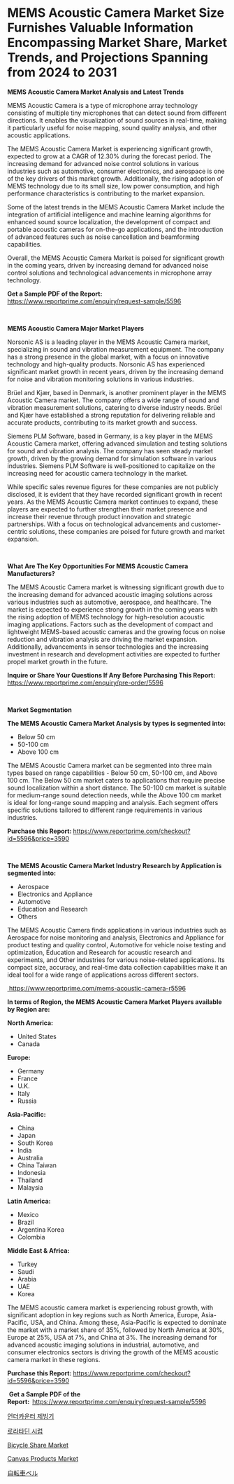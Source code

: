 <p><h1>MEMS Acoustic Camera Market Size Furnishes Valuable Information Encompassing Market Share, Market Trends, and Projections Spanning from 2024 to 2031</h1></p><p><strong>MEMS Acoustic Camera Market Analysis and Latest Trends</strong></p>
<p><p>MEMS Acoustic Camera is a type of microphone array technology consisting of multiple tiny microphones that can detect sound from different directions. It enables the visualization of sound sources in real-time, making it particularly useful for noise mapping, sound quality analysis, and other acoustic applications.</p><p>The MEMS Acoustic Camera Market is experiencing significant growth, expected to grow at a CAGR of 12.30% during the forecast period. The increasing demand for advanced noise control solutions in various industries such as automotive, consumer electronics, and aerospace is one of the key drivers of this market growth. Additionally, the rising adoption of MEMS technology due to its small size, low power consumption, and high performance characteristics is contributing to the market expansion.</p><p>Some of the latest trends in the MEMS Acoustic Camera Market include the integration of artificial intelligence and machine learning algorithms for enhanced sound source localization, the development of compact and portable acoustic cameras for on-the-go applications, and the introduction of advanced features such as noise cancellation and beamforming capabilities.</p><p>Overall, the MEMS Acoustic Camera Market is poised for significant growth in the coming years, driven by increasing demand for advanced noise control solutions and technological advancements in microphone array technology.</p></p>
<p><strong>Get a Sample PDF of the Report:&nbsp;</strong> <a href="https://www.reportprime.com/enquiry/request-sample/5596">https://www.reportprime.com/enquiry/request-sample/5596</a></p>
<p>&nbsp;</p>
<p><strong>MEMS Acoustic Camera Major Market Players</strong></p>
<p><p>Norsonic AS is a leading player in the MEMS Acoustic Camera market, specializing in sound and vibration measurement equipment. The company has a strong presence in the global market, with a focus on innovative technology and high-quality products. Norsonic AS has experienced significant market growth in recent years, driven by the increasing demand for noise and vibration monitoring solutions in various industries.</p><p>Brüel and Kjær, based in Denmark, is another prominent player in the MEMS Acoustic Camera market. The company offers a wide range of sound and vibration measurement solutions, catering to diverse industry needs. Brüel and Kjær have established a strong reputation for delivering reliable and accurate products, contributing to its market growth and success.</p><p>Siemens PLM Software, based in Germany, is a key player in the MEMS Acoustic Camera market, offering advanced simulation and testing solutions for sound and vibration analysis. The company has seen steady market growth, driven by the growing demand for simulation software in various industries. Siemens PLM Software is well-positioned to capitalize on the increasing need for acoustic camera technology in the market.</p><p>While specific sales revenue figures for these companies are not publicly disclosed, it is evident that they have recorded significant growth in recent years. As the MEMS Acoustic Camera market continues to expand, these players are expected to further strengthen their market presence and increase their revenue through product innovation and strategic partnerships. With a focus on technological advancements and customer-centric solutions, these companies are poised for future growth and market expansion.</p></p>
<p>&nbsp;</p>
<p><strong>What Are The Key Opportunities For MEMS Acoustic Camera Manufacturers?</strong></p>
<p><p>The MEMS Acoustic Camera market is witnessing significant growth due to the increasing demand for advanced acoustic imaging solutions across various industries such as automotive, aerospace, and healthcare. The market is expected to experience strong growth in the coming years with the rising adoption of MEMS technology for high-resolution acoustic imaging applications. Factors such as the development of compact and lightweight MEMS-based acoustic cameras and the growing focus on noise reduction and vibration analysis are driving the market expansion. Additionally, advancements in sensor technologies and the increasing investment in research and development activities are expected to further propel market growth in the future.</p></p>
<p><strong>Inquire or Share Your Questions If Any Before Purchasing This Report:</strong> <a href="https://www.reportprime.com/enquiry/pre-order/5596">https://www.reportprime.com/enquiry/pre-order/5596</a></p>
<p>&nbsp;</p>
<p><strong>Market Segmentation</strong></p>
<p><strong>The MEMS Acoustic Camera Market Analysis by types is segmented into:</strong></p>
<p><ul><li>Below 50 cm</li><li>50-100 cm</li><li>Above 100 cm</li></ul></p>
<p><p>The MEMS Acoustic Camera market can be segmented into three main types based on range capabilities - Below 50 cm, 50-100 cm, and Above 100 cm. The Below 50 cm market caters to applications that require precise sound localization within a short distance. The 50-100 cm market is suitable for medium-range sound detection needs, while the Above 100 cm market is ideal for long-range sound mapping and analysis. Each segment offers specific solutions tailored to different range requirements in various industries.</p></p>
<p><strong>Purchase this Report:&nbsp;</strong><a href="https://www.reportprime.com/checkout?id=5596&price=3590">https://www.reportprime.com/checkout?id=5596&price=3590</a></p>
<p>&nbsp;</p>
<p><strong>The MEMS Acoustic Camera Market Industry Research by Application is segmented into:</strong></p>
<p><ul><li>Aerospace</li><li>Electronics and Appliance</li><li>Automotive</li><li>Education and Research</li><li>Others</li></ul></p>
<p><p>The MEMS Acoustic Camera finds applications in various industries such as Aerospace for noise monitoring and analysis, Electronics and Appliance for product testing and quality control, Automotive for vehicle noise testing and optimization, Education and Research for acoustic research and experiments, and Other industries for various noise-related applications. Its compact size, accuracy, and real-time data collection capabilities make it an ideal tool for a wide range of applications across different sectors.</p></p>
<p><a href="https://www.reportprime.com/mems-acoustic-camera-r5596">&nbsp;https://www.reportprime.com/mems-acoustic-camera-r5596</a></p>
<p><strong>In terms of Region, the MEMS Acoustic Camera Market Players available by Region are:</strong></p>
<p>
    <p> <strong> North America: </strong>
        <ul>
            <li>United States</li>
            <li>Canada</li>
        </ul>
        </p> 
    <p> <strong> Europe: </strong>
        <ul>
            <li>Germany</li>
            <li>France</li>
            <li>U.K.</li>
            <li>Italy</li>
            <li>Russia</li>
        </ul>
        </p> 
    <p> <strong> Asia-Pacific: </strong>
        <ul>
            <li>China</li>
            <li>Japan</li>
            <li>South Korea</li>
            <li>India</li>
            <li>Australia</li>
            <li>China Taiwan</li>
            <li>Indonesia</li>
            <li>Thailand</li>
            <li>Malaysia</li>
        </ul>
        </p> 
    <p> <strong> Latin America: </strong>
        <ul>
            <li>Mexico</li>
            <li>Brazil</li>
            <li>Argentina Korea</li>
            <li>Colombia</li>
        </ul>
        </p> 
    <p> <strong> Middle East & Africa: </strong>
        <ul>
            <li>Turkey</li>
            <li>Saudi</li>
            <li>Arabia</li>
            <li>UAE</li>
            <li>Korea</li>
        </ul>
    </p>
    </p>
<p><p>The MEMS acoustic camera market is experiencing robust growth, with significant adoption in key regions such as North America, Europe, Asia-Pacific, USA, and China. Among these, Asia-Pacific is expected to dominate the market with a market share of 35%, followed by North America at 30%, Europe at 25%, USA at 7%, and China at 3%. The increasing demand for advanced acoustic imaging solutions in industrial, automotive, and consumer electronics sectors is driving the growth of the MEMS acoustic camera market in these regions.</p></p>
<p><strong>Purchase this Report: </strong><a href="https://www.reportprime.com/checkout?id=5596&price=3590">https://www.reportprime.com/checkout?id=5596&price=3590</a></p>
<p>&nbsp;<strong>Get a Sample PDF of the Report:&nbsp;&nbsp;</strong><a href="https://www.reportprime.com/enquiry/request-sample/5596">https://www.reportprime.com/enquiry/request-sample/5596</a></p>
<p><strong></strong></p>
<p><p><a href="https://github.com/Elenrrera7685/Market-Research-Report-List-1/blob/main/519880270822.md">언더카운터 제빙기</a></p><p><a href="https://github.com/vsn7qpua81q/Market-Research-Report-List-2/blob/main/817934070820.md">로라타딘 시럽</a></p><p><a href="https://www.linkedin.com/pulse/bicycle-share-market-exploring-trends-future-growth-growizr-xyzof">Bicycle Share Market</a></p><p><a href="https://issuu.com/reportprime-2/docs/canvas-products-market-size-2030.pptx">Canvas Products Market</a></p><p><a href="https://github.com/hardee896/Market-Research-Report-List-1/blob/main/348859874280.md">自転車ベル</a></p></p>